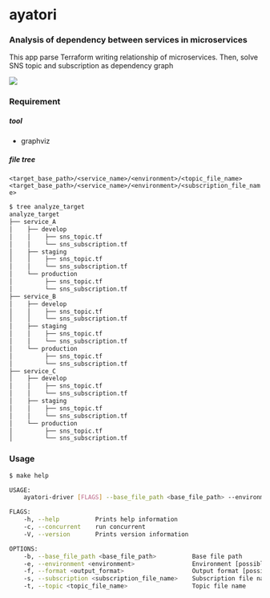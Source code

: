 # ayatori

### Analysis of dependency between services in microservices

This app parse Terraform writing relationship of microservices. Then, solve SNS topic and subscription as dependency graph

<image src="./img/dependency.svg">

### Requirement

##### tool

- graphviz

##### file tree

`<target_base_path>/<service_name>/<environment>/<topic_file_name>`
`<target_base_path>/<service_name>/<environment>/<subscription_file_name>`

```sh
$ tree analyze_target
analyze_target
├── service_A
│    ├── develop
│    │    ├── sns_topic.tf
│    │    └── sns_subscription.tf
│    ├── staging
│    │    ├── sns_topic.tf
│    │    └── sns_subscription.tf
│    └── production
│         ├── sns_topic.tf
│         └── sns_subscription.tf
├── service_B
│    ├── develop
│    │    ├── sns_topic.tf
│    │    └── sns_subscription.tf
│    ├── staging
│    │    ├── sns_topic.tf
│    │    └── sns_subscription.tf
│    └── production
│         ├── sns_topic.tf
│         └── sns_subscription.tf
├── service_C
│    ├── develop
│    │    ├── sns_topic.tf
│    │    └── sns_subscription.tf
│    ├── staging
│    │    ├── sns_topic.tf
│    │    └── sns_subscription.tf
│    └── production
│         ├── sns_topic.tf
│         └── sns_subscription.tf
```

### Usage

```sh
$ make help

USAGE:
    ayatori-driver [FLAGS] --base_file_path <base_file_path> --environment <environment> --subscription <subscription_file_name> --topic <topic_file_name>

FLAGS:
    -h, --help          Prints help information
    -c, --concurrent    run concurrent
    -V, --version       Prints version information

OPTIONS:
    -b, --base_file_path <base_file_path>          Base file path
    -e, --environment <environment>                Environment [possible values: develop, staging, production]
    -f, --format <output_format>                   Output format [possible values: json, dot, d3]
    -s, --subscription <subscription_file_name>    Subscription file name
    -t, --topic <topic_file_name>                  Topic file name
```
